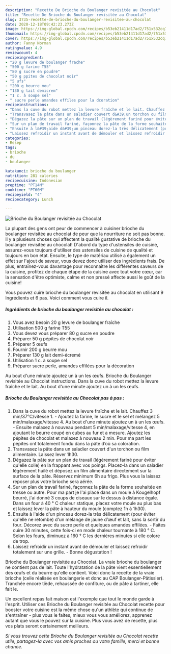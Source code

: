```yaml
---
description: "Recette De Brioche du Boulanger revisitée au Chocolat"
title: "Recette De Brioche du Boulanger revisitée au Chocolat"
slug: 3735-recette-de-brioche-du-boulanger-revisitee-au-chocolat
date: 2020-12-18T09:42:23.273Z
image: https://img-global.cpcdn.com/recipes/b53eb21411d17ad2/751x532cq70/brioche-du-boulanger-revisitee-au-chocolat-photo-principale-de-la-recette.jpg
thumbnail: https://img-global.cpcdn.com/recipes/b53eb21411d17ad2/751x532cq70/brioche-du-boulanger-revisitee-au-chocolat-photo-principale-de-la-recette.jpg
cover: https://img-global.cpcdn.com/recipes/b53eb21411d17ad2/751x532cq70/brioche-du-boulanger-revisitee-au-chocolat-photo-principale-de-la-recette.jpg
author: Fanny Norman
ratingvalue: 4.9
reviewcount: 4
recipeingredient:
- "20 g levure de boulanger frache"
- "500 g farine T55"
- "80 g sucre en poudre"
- "50 g ppites de chocolat noir"
- "5 ufs"
- "200 g beurre mou"
- "130 g lait demicrem"
- "1 c. à soupe sel"
- " sucre perle amandes effiles pour la dcoration"
recipeinstructions:
- "Dans la cuve du robot mettez la levure fraîche et le lait. Chauffez 3 min/37°C/vitesse 1. Ajoutez la farine, le sucre et le sel et mélangez 5 min/malaxage/vitesse 4. Au bout d&#39;une minute ajoutez un à un les œufs. Ensuite malaxez à nouveau pendant 5 min/malaxage/vitesse 4, en ajoutant le beurre coupé en cubes au fur et a mesure. Ajoutez les pépites de chocolat et malaxez à nouveau 2 min. Pour ma part les pépites ont totalement fondu dans la pâte d’où sa coloration."
- "Transvasez la pâte dans un saladier couvert d&#39;un torchon ou film alimentaire. Laissez lever 1h30."
- "Dégazez la pâte sur un plan de travail (légèrement fariné pour éviter qu&#39;elle colle) en la frappant avec vos poings. Placez-la dans un saladier légèrement huilé et déposez un film alimentaire directement sur la surface de la pâte. Réservez minimum 6h au frigo. Plus vous la laissez reposer plus votre brioche sera aérée."
- "Sur un plan de travail fariné, façonnez la pâte de la forme souhaitée en tresse ou autre. Pour ma part je l&#39;ai placé dans un moule à Kougelhopf beurré, j&#39;ai donné 3 coups de ciseaux sur le dessus à distance égale. Dans un four à 40 ° C chaleur statique, placez votre moule au plus bas et laissez lever la pâte à hauteur du moule (comptez 1h à 1h30)."
- "Ensuite à l&#39;aide d&#39;un pinceau dorez-la très délicatement (pour éviter qu&#39;elle ne retombe) d&#39;un mélange de jaune d’œuf et lait, sans la sortir du four. Décorez avec du sucre perle et quelques amandes effilées. Faites cuire 30 minutes, cette fois-ci en mode chaleur tournante à 180 ° C. Selon les fours, diminuez à 160 ° C les dernières minutes si elle colore de trop."
- "Laissez refroidir un instant avant de démouler et laissez refroidir totalement sur une grille. Bonne dégustation !"
categories:
- Resep
tags:
- brioche
- du
- boulanger

katakunci: brioche du boulanger 
nutrition: 281 calories
recipecuisine: Indonesian
preptime: "PT14M"
cooktime: "PT60M"
recipeyield: "4"
recipecategory: Lunch

---
```



![Brioche du Boulanger revisitée au Chocolat](https://img-global.cpcdn.com/recipes/b53eb21411d17ad2/751x532cq70/brioche-du-boulanger-revisitee-au-chocolat-photo-principale-de-la-recette.jpg)

La plupart des gens ont peur de commencer à cuisiner brioche du boulanger revisitée au chocolat de peur que la nourriture ne soit pas bonne. Il y a plusieurs choses qui affectent la qualité gustative de brioche du boulanger revisitée au chocolat! D'abord du type d'ustensiles de cuisine, assurez-vous toujours d'utiliser des ustensiles de cuisine de qualité et toujours en bon état. Ensuite, le type de matériau utilisé a également un effet sur l'ajout de saveur, vous devez donc utiliser des ingrédients frais. De plus, entraînez-vous davantage pour reconnaître les différentes saveurs de la cuisine, profitez de chaque étape de la cuisine avec tout votre cœur, car la sensation d'être optimiste, calme et non pressé affecte aussi le goût de la cuisine!

<!--inarticleads1-->

Vous pouvez cuire brioche du boulanger revisitée au chocolat en utilisant 9 Ingrédients et 6 pas. Voici comment vous cuire il.

##### Ingrédients de brioche du boulanger revisitée au chocolat :

1. Vous avez besoin 20 g levure de boulanger fraîche
1. Utilisation 500 g farine T55
1. Vous devez vous préparer 80 g sucre en poudre
1. Préparer 50 g pépites de chocolat noir
1. Préparer 5 œufs
1. Fournir 200 g beurre mou
1. Préparer 130 g lait demi-écremé
1. Utilisation 1 c. à soupe sel
1. Préparer  sucre perle, amandes effilées pour la décoration


Au bout d&#39;une minute ajoutez un à un les œufs. Brioche du Boulanger revisitée au Chocolat instructions. Dans la cuve du robot mettez la levure fraîche et le lait. Au bout d&#39;une minute ajoutez un à un les œufs. 

<!--inarticleads2-->

##### Brioche du Boulanger revisitée au Chocolat pas à pas :

1. Dans la cuve du robot mettez la levure fraîche et le lait. Chauffez 3 min/37°C/vitesse 1. - Ajoutez la farine, le sucre et le sel et mélangez 5 min/malaxage/vitesse 4. Au bout d&#39;une minute ajoutez un à un les œufs. - Ensuite malaxez à nouveau pendant 5 min/malaxage/vitesse 4, en ajoutant le beurre coupé en cubes au fur et a mesure. Ajoutez les pépites de chocolat et malaxez à nouveau 2 min. Pour ma part les pépites ont totalement fondu dans la pâte d’où sa coloration.
1. Transvasez la pâte dans un saladier couvert d&#39;un torchon ou film alimentaire. Laissez lever 1h30.
1. Dégazez la pâte sur un plan de travail (légèrement fariné pour éviter qu&#39;elle colle) en la frappant avec vos poings. Placez-la dans un saladier légèrement huilé et déposez un film alimentaire directement sur la surface de la pâte. Réservez minimum 6h au frigo. Plus vous la laissez reposer plus votre brioche sera aérée.
1. Sur un plan de travail fariné, façonnez la pâte de la forme souhaitée en tresse ou autre. Pour ma part je l&#39;ai placé dans un moule à Kougelhopf beurré, j&#39;ai donné 3 coups de ciseaux sur le dessus à distance égale. Dans un four à 40 ° C chaleur statique, placez votre moule au plus bas et laissez lever la pâte à hauteur du moule (comptez 1h à 1h30).
1. Ensuite à l&#39;aide d&#39;un pinceau dorez-la très délicatement (pour éviter qu&#39;elle ne retombe) d&#39;un mélange de jaune d’œuf et lait, sans la sortir du four. Décorez avec du sucre perle et quelques amandes effilées. - Faites cuire 30 minutes, cette fois-ci en mode chaleur tournante à 180 ° C. Selon les fours, diminuez à 160 ° C les dernières minutes si elle colore de trop.
1. Laissez refroidir un instant avant de démouler et laissez refroidir totalement sur une grille. - Bonne dégustation !


Brioche du Boulanger revisitée au Chocolat. La vraie brioche du boulanger ne contient pas de lait. Toute l&#39;hydratation de la pâte vient essentiellement des œufs et du beurre qu&#39;elle contient. Voici donc la recette de la vraie brioche (celle réalisée en boulangerie et donc au CAP Boulanger-Pâtissier). Tranchée encore tiède, rehaussée de confiture, ou de pâte à tartiner, elle fait le. 

<!--inarticleads1-->

<p>
Un excellent repas fait maison est l'exemple que tout le monde garde à l'esprit. Utiliser ces Brioche du Boulanger revisitée au Chocolat recette pour booster votre cuisine est la même chose qu'un athlète qui continue de s'entraîner - plus vous le faites, mieux vous vous améliorez, apprenez autant que vous le pouvez sur la cuisine. Plus vous avez de recette, plus vos plats seront certainement meilleurs.
</p>

<p>
<i>Si vous trouvez cette Brioche du Boulanger revisitée au Chocolat recette utile, partagez-la avec vos amis proches ou votre famille, merci et bonne chance.</i>
</p>
